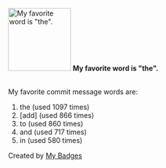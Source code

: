 <img src="https://my-badges.github.io/my-badges/favorite-word.png" alt="My favorite word is &quot;the&quot;." title="My favorite word is &quot;the&quot;." width="128">
<strong>My favorite word is &quot;the&quot;.</strong>
<br><br>

My favorite commit message words are:

1. the (used 1097 times)
2. [add] (used 866 times)
3. to (used 860 times)
4. and (used 717 times)
5. in (used 580 times)


Created by <a href="https://github.com/my-badges/my-badges">My Badges</a>